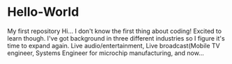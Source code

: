 # Hello-World
My first repository
Hi... I don't know the first thing about coding!  Excited to learn though.  I've got background in three different industries so I figure it's time to expand again.  Live audio/entertainment, Live broadcast(Mobile TV engineer, Systems Engineer for microchip manufacturing, and now... 
